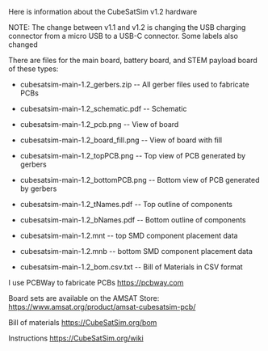 Here is information about the CubeSatSim v1.2 hardware

NOTE: The change between v1.1 and v1.2 is changing the USB charging connector from a micro USB to a USB-C connector. Some labels also changed

There are files for the main board, battery board, and STEM payload board of these types:

* cubesatsim-main-1.2_gerbers.zip  --    All gerber files used to fabricate PCBs

* cubesatsim-main-1.2_schematic.pdf --   Schematic

* cubesatsim-main-1.2_pcb.png     --   View of board

* cubesatsim-main-1.2_board_fill.png --  View of board with fill

* cubesatsim-main-1.2_topPCB.png    --   Top view of PCB generated by gerbers

* cubesatsim-main-1.2_bottomPCB.png  --  Bottom view of PCB generated by gerbers

* cubesatsim-main-1.2_tNames.pdf     --  Top outline of components

* cubesatsim-main-1.2_bNames.pdf    --   Bottom outline of components

* cubesatsim-main-1.2.mnt           --   top SMD component placement data

* cubesatsim-main-1.2.mnb           --   bottom SMD component placement data

* cubesatsim-main-1.2_bom.csv.txt   --   Bill of Materials in CSV format


I use PCBWay to fabricate PCBs https://pcbway.com

Board sets are available on the AMSAT Store: 
https://www.amsat.org/product/amsat-cubesatsim-pcb/ 

Bill of materials https://CubeSatSim.org/bom 

Instructions https://CubeSatSim.org/wiki
